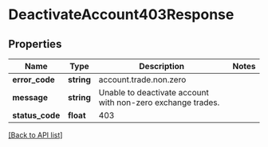 # DeactivateAccount403Response

## Properties

Name | Type | Description | Notes
------------ | ------------- | ------------- | -------------
**error_code** | **string** | account.trade.non.zero |
**message** | **string** | Unable to deactivate account with non-zero exchange trades. |
**status_code** | **float** | 403 |

[[Back to API list]](../../README.md#api-endpoints)

